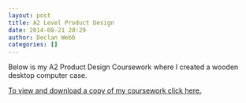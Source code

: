 ```yaml
---
layout: post
title: A2 Level Product Design
date: 2014-08-21 20:29
author: Declan Webb
categories: []
---
```

Below is my A2 Product Design Coursework where I created a wooden desktop computer case.

<a href="https://drive.google.com/file/d/0B8DmHQsoX0WjSExfcF9YVEVCeTg/view?usp=sharing" target="_blank">To view and download a copy of my coursework click here.</a>
